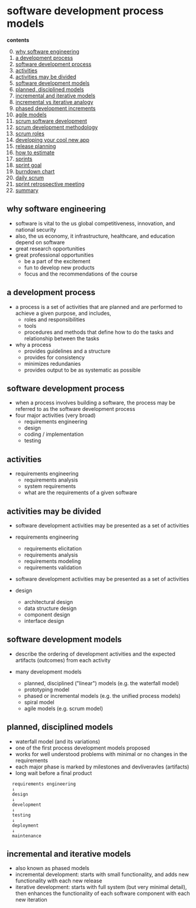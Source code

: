 # software development process models

**contents**

0.  [why software engineering](#why-software-engineering)
1.  [a development process](#a-development-process)
2.  [software development process](#software-development-process)
3.  [activities](#activities)
4.  [activities may be divided](#activities-may-be-divided)
5.  [software development models](#software-development-models)
6.  [planned, disciplined models](#planned-disciplined-models)
7.  [incremental and iterative models](#incremental-and-iterative-models)
8.  [incremental vs iterative analogy](#incremental-vs-iterative-analogy)
9.  [phased development increments](#phased-development-increments)
10. [agile models](#agile-models)
11. [scrum software development](#scrum-software-development)
12. [scrum development methodology](#scrum-development-methodology)
13. [scrum roles](#scrum-roles)
14. [developing your cool new app](#developing-your-cool-new-app)
15. [release planning](#release-planning)
16. [how to estimate](#how-to-estimate)
17. [sprints](#sprints)
18. [sprint goal](#sprint-goal)
19. [burndown chart](#burndown-chart)
20. [daily scrum](#daily-scrum)
21. [sprint retrospective meeting](#sprint-retrospective-meeting)
22. [summary](#summary)

## why software engineering

-  software is vital to the us global competitiveness, innovation, and national security
-  also, the us economy, it infrastructure, healthcare, and education depend on software
-  great research opportunities
-  great professional opportunities
    -  be a part of the excitement
    -  fun to develop new products
    -  focus and the recommendations of the course

## a development process

-  a process is a set of activities that are planned and are performed to achieve a given purpose, and includes,
    -  roles and responsibilities
    -  tools
    -  procedures and methods that define how to do the tasks and relationship between the tasks
-  why a process
    -  provides guidelines and a structure
    -  provides for consistency
    -  minimizes redundanies
    -  provides output to be as systematic as possible

## software development process

-  when a process involves building a software, the process may be referred to as the software development process
-  four major activities (very broad)
    -  requirements engineering
    -  design
    -  coding / implementation
    -  testing

## activities

-  requirements engineering
    -  requirements analysis
    -  system requirements
    -  what are the requirements of a given software

## activities may be divided

-  software development activities may be presented as a set of activities
-  requirements engineering
    -  requirements elicitation
    -  requirements analysis
    -  requirements modeling
    -  requirements validation

-  software development activities may be presented as a set of activities 
-  design
    -  architectural design
    -  data structure design
    -  component design
    -  interface design

## software development models

-  describe the ordering of development activities and the expected artifacts (outcomes) from each activity

-  many development models
    -  planned, disciplined ("linear") models (e.g. the waterfall model)
    -  prototyping model
    -  phased or incremental models (e.g. the unified process models)
    -  spiral model
    -  agile models (e.g. scrum model)

## planned, disciplined models

-  waterfall model (and its variations)
-  one of the first process development models proposed
-  works for well understood problems with minimal or no changes in the requirements
-  each major phase is marked by milestones and devliveravles (artifacts)
-  long wait before a final product

```
  requirements engineering
  ↓
  design
  ↓
  development
  ↓
  testing
  ↓
  deployment
  ↓
  maintenance
```

## incremental and iterative models

-  also known as phased models
-  incremental development:  starts with small functionality, and adds new functionality with each new release
-  iterative development:  starts with full system (but very minimal detail), then enhances the functionality of each software component with each new iteration
























































